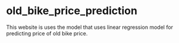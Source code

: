 # old_bike_price_prediction
This website is uses the model that uses linear regression model for predicting price of old bike price.
